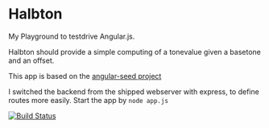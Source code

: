 # Halbton
My Playground to testdrive Angular.js.

Halbton should provide a simple computing of a tonevalue given a basetone and an offset.

This app is based on the [angular-seed project](https://github.com/angular/angular-seed/)

I switched the backend from the shipped webserver with express, to define routes more easily.
Start the app by `node app.js`

[![Build Status](https://travis-ci.org/holgergp/halbton.png)](https://travis-ci.org/holgergp/halbton)



